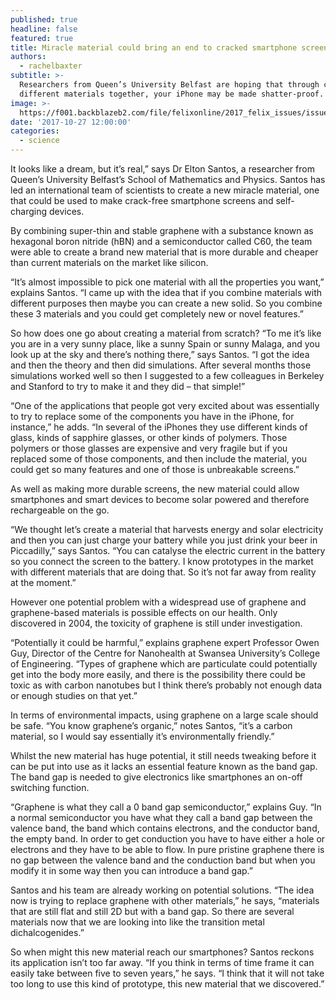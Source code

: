 ```yaml
---
published: true
headline: false
featured: true
title: Miracle material could bring an end to cracked smartphone screens
authors:
  - rachelbaxter
subtitle: >-
  Researchers from Queen’s University Belfast are hoping that through combining
  different materials together, your iPhone may be made shatter-proof.
image: >-
  https://f001.backblazeb2.com/file/felixonline/2017_felix_issues/issue_1673/1673_science_smashed_screen.jpg
date: '2017-10-27 12:00:00'
categories:
  - science
---
```

It looks like a dream, but it’s real,” says Dr Elton Santos, a researcher from Queen’s University Belfast’s School of Mathematics and Physics. Santos has led an international team of scientists to create a new miracle material, one that could be used to make crack-free smartphone screens and self-charging devices.

By combining super-thin and stable graphene with a substance known as hexagonal boron nitride (hBN) and a semiconductor called C60, the team were able to create a brand new material that is more durable and cheaper than current materials on the market like silicon.

“It’s almost impossible to pick one material with all the properties you want,” explains Santos. “I came up with the idea that if you combine materials with different purposes then maybe you can create a new solid. So you combine these 3 materials and you could get completely new or novel features.”

So how does one go about creating a material from scratch? “To me it’s like you are in a very sunny place, like a sunny Spain or sunny Malaga, and you look up at the sky and there’s nothing there,” says Santos. “I got the idea and then the theory and then did simulations. After several months those simulations worked well so then I suggested to a few colleagues in Berkeley and Stanford to try to make it and they did – that simple!”

“One of the applications that people got very excited about was essentially to try to replace some of the components you have in the iPhone, for instance,” he adds. “In several of the iPhones they use different kinds of glass, kinds of sapphire glasses, or other kinds of polymers. Those polymers or those glasses are expensive and very fragile but if you replaced some of those components, and then include the material, you could get so many features and one of those is unbreakable screens.”
 
As well as making more durable screens, the new material could allow smartphones and smart devices to become solar powered and therefore rechargeable on the go.

“We thought let’s create a material that harvests energy and solar electricity and then you can just charge your battery while you just drink your beer in Piccadilly,” says Santos. “You can catalyse the electric current in the battery so you connect the screen to the battery. I know prototypes in the market with different materials that are doing that. So it’s not far away from reality at the moment.”
 
However one potential problem with a widespread use of graphene and graphene-based materials is possible effects on our health. Only discovered in 2004, the toxicity of graphene is still under investigation.
 
“Potentially it could be harmful,” explains graphene expert Professor Owen Guy, Director of the Centre for Nanohealth at Swansea University’s College of Engineering. “Types of graphene which are particulate could potentially get into the body more easily, and there is the possibility there could be toxic as with carbon nanotubes but I think there’s probably not enough data or enough studies on that yet.”
 
In terms of environmental impacts, using graphene on a large scale should be safe. “You know graphene’s organic,” notes Santos, “it’s a carbon material, so I would say essentially it’s environmentally friendly.”
 
Whilst the new material has huge potential, it still needs tweaking before it can be put into use as it lacks an essential feature known as the band gap. The band gap is needed to give electronics like smartphones an on-off switching function.
 
“Graphene is what they call a 0 band gap semiconductor,” explains Guy. “In a normal semiconductor you have what they call a band gap between the valence band, the band which contains electrons, and the conductor band, the empty band. In order to get conduction you have to have either a hole or electrons and they have to be able to flow. In pure pristine graphene there is no gap between the valence band and the conduction band but when you modify it in some way then you can introduce a band gap.”

Santos and his team are already working on potential solutions. “The idea now is trying to replace graphene with other materials,” he says, “materials that are still flat and still 2D but with a band gap. So there are several materials now that we are looking into like the transition metal dichalcogenides.”  

So when might this new material reach our smartphones? Santos reckons its application isn’t too far away. “If you think in terms of time frame it can easily take between five to seven years,” he says. “I think that it will not take too long to use this kind of prototype, this new material that we discovered.”
